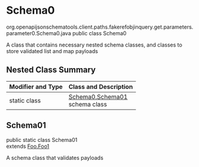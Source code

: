 # Schema0
org.openapijsonschematools.client.paths.fakerefobjinquery.get.parameters.parameter0.Schema0.java
public class Schema0

A class that contains necessary nested schema classes, and classes to store validated list and map payloads

## Nested Class Summary
| Modifier and Type | Class and Description |
| ----------------- | ---------------------- |
| static class | [Schema0.Schema01](#schema01)<br> schema class |

## Schema01
public static class Schema01<br>
extends [Foo.Foo1](../../../components/schemas/Foo.md#foo1)

A schema class that validates payloads
